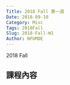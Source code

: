 ```yaml
---
Title: 2018 Fall 第一週
Date: 2018-09-10 
Category: Misc
Tags: 2018Fall
Slug: 2018-Fall-W1
Author: NFUMDE
---
```


2018 Fall 

<!-- PELICAN_END_SUMMARY -->

課程內容
----



